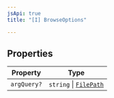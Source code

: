 ```yaml
---
jsApi: true
title: "[I] BrowseOptions"

---
```

## Properties

| Property | Type |
| ------ | ------ |
| `argQuery?` | `string` \| [`FilePath`](FilePath.md) |
